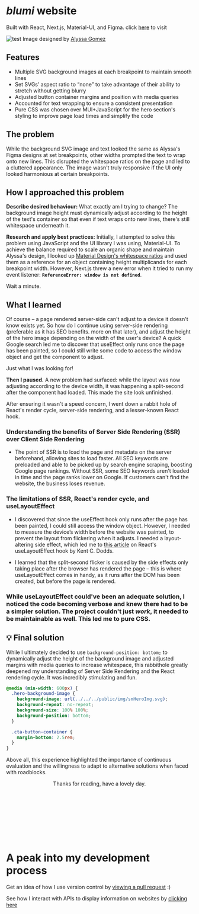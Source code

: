 # <em>blumi</em> website

Built with React, Next.js, Material-UI, and Figma. click [here](blumidesign.ca) to visit

![test](/public/img/blumiGif.gif)
Image designed by [Alyssa Gomez](https://www.linkedin.com/in/alyssagomez29/)

## Features

- Multiple SVG background images at each breakpoint to maintain smooth lines
- Set SVGs’ aspect ratio to “none” to take advantage of their ability to stretch without getting blurry
- Adjusted button container margins and position with media queries
- Accounted for text wrapping to ensure a consistent presentation
- Pure CSS was chosen over MUI+JavaScript for the hero section's styling to improve page load times and simplify the code

<!-- ![](https://cdn.jsdelivr.net/gh/devicons/devicon/icons/react/react-original-wordmark.svg)

<img src="https://cdn.jsdelivr.net/gh/devicons/devicon/icons/react/react-original-wordmark.svg" width="70" height="auto" display="inline"  />

<img src="https://cdn.jsdelivr.net/gh/devicons/devicon/icons/nextjs/nextjs-original-wordmark.svg" width="70" height="auto" display="inline"  /> -->

<!-- ![Author](https://img.shields.io/badge/LinkedIn-blue?logo=linkedin&abelColorblue) -->

## The problem

While the background SVG image and text looked the same as Alyssa's Figma designs at set breakpoints, other widths prompted the text to wrap onto new lines. This disrupted the whitespace ratios on the page and led to a cluttered appearance. The image wasn't truly responsive if the UI only looked harmonious at certain breakpoints. 


## How I approached this problem

<strong>Describe desired behaviour:</strong> What exactly am I trying to change? The background image height must dynamically adjust according to the height of the text's container so that even if text wraps onto new lines, there's still whitespace underneath it.


<strong>Research and apply best practices:</strong> Initially, I attempted to solve this problem using JavaScript and the UI library I was using, Material-UI. To achieve the balance required to scale an organic shape and maintain Alyssa's design, I looked up [Material Design's whitespace ratios](https://m2.material.io/design/layout/spacing-methods.html) and used them as a reference for an object containing height multiplicands for each breakpoint width. However, Next.js threw a new error when it tried to run my event listener: <strong>```ReferenceError: window is not defined```</strong>.

Wait a minute. 

## What I learned

Of course – a page rendered server-side can't adjust to a device it doesn't know exists yet. So how do I continue using server-side rendering (preferable as it has SEO benefits. more on that later), and adjust the height of the hero image depending on the width of the user's device? A quick Google search led me to discover that useEffect only runs once the page has been painted, so I could still write some code to access the window object and get the component to adjust.

Just what I was looking for!

<strong>Then I paused.</strong> A new problem had surfaced: while the layout was now adjusting according to the device width, it was happening a split-second after the component had loaded. This made the site look unfinished.

After ensuring it wasn't a speed concern, I went down a rabbit hole of React's render cycle, server-side rendering, and a lesser-known React hook.


### Understanding the benefits of Server Side Rendering (SSR) over Client Side Rendering

- The point of SSR is to load the page and metadata on the server beforehand, allowing sites to load faster. All SEO keywords are preloaded and able to be picked up by search engine scraping, boosting Google page rankings. Without SSR, some SEO keywords aren't loaded in time and the page ranks lower on Google. If customers can't find the website, the business loses revenue.

### The limitations of SSR, React's render cycle, and useLayoutEffect

- I discovered that since the useEffect hook only runs after the page has been painted, I could still access the window object. However, I needed to measure the device’s width before the website was painted, to prevent the layout from flickering when it adjusts. I needed a layout-altering side effect, which led me to [this article](https://kentcdodds.com/blog/useeffect-vs-uselayouteffect) on React's useLayoutEffect hook by Kent C. Dodds.

- I learned that the split-second flicker is caused by the side effects only taking place after the browser has rendered the page – this is where useLayoutEffect comes in handy, as it runs after the DOM has been created, but before the page is rendered.


### While useLayoutEffect could've been an adequate solution, I noticed the code becoming verbose and knew there had to be a simpler solution. The project couldn't just <em>work</em>, it needed to be maintainable as well. This led me to pure CSS.

## 💡 Final solution

While I ultimately decided to use `background-position: bottom;` to dynamically adjust the height of the background image and adjusted margins with media queries to increase whitespace, this rabbithole greatly deepened my understanding of Server Side Rendering and the React rendering cycle. It was incredibly stimulating and fun.

```css
@media (min-width: 600px) {
  .hero-background-image {
    background-image: url(../../../public/img/smHeroImg.svg);
    background-repeat: no-repeat;
    background-size: 100% 100%;
    background-position: bottom;
  }

  .cta-button-container {
    margin-bottom: 2.5rem;
  }
}
```

Above all, this experience highlighted the importance of continuous evaluation and the willingness to adapt to alternative solutions when faced with roadblocks.


<div align="center">Thanks for reading, have a lovely day.</div>
<br></br>
<br></br>
<br></br>
<br></br>








# A peak into my development process

Get an idea of how I use version control by [viewing a pull request](https://github.com/tiganabryan/blumi-nextjs/pull/14) :)

See how I interact with APIs to display information on websites by [clicking here](https://github.com/tiganabryan/goalTrackerBE/blob/master/routes/controllers/goalTrackerController.js)

<!-- ---

## run on localhost

- Install dependencies: `yarn install`
- Start the server: `yarn run dev`
- Build on production: `yarn run build`

## built with

- React
- MUI
- NextJS
- Figma -->
